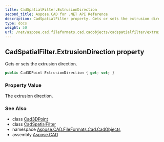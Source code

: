 ```yaml
---
title: CadSpatialFilter.ExtrusionDirection
second_title: Aspose.CAD for .NET API Reference
description: CadSpatialFilter property. Gets or sets the extrusion direction
type: docs
weight: 50
url: /net/aspose.cad.fileformats.cad.cadobjects/cadspatialfilter/extrusiondirection/
---
```

## CadSpatialFilter.ExtrusionDirection property

Gets or sets the extrusion direction.

```csharp
public Cad3DPoint ExtrusionDirection { get; set; }
```

### Property Value

The extrusion direction.

### See Also

* class [Cad3DPoint](../../cad3dpoint/)
* class [CadSpatialFilter](../)
* namespace [Aspose.CAD.FileFormats.Cad.CadObjects](../../cadspatialfilter/)
* assembly [Aspose.CAD](../../../)



